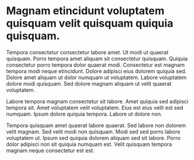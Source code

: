# Magnam etincidunt voluptatem quisquam velit quisquam quiquia quisquam.

Tempora consectetur consectetur labore amet. Ut modi ut quaerat quisquam. Porro tempora amet aliquam sit consectetur quisquam. Quiquia consectetur porro tempora dolor quaerat modi. Consectetur est magnam tempora modi neque etincidunt. Dolore adipisci eius dolorem quiquia sed. Dolore amet aliquam ut dolor numquam ut voluptatem. Labore voluptatem dolore modi quisquam. Sed dolore magnam aliquam ut velit quaerat voluptatem.

Labore tempora magnam consectetur sit labore. Amet quiquia sed adipisci tempora sit. Amet voluptatem velit voluptatem. Eius est eius velit est sed numquam. Ipsum dolore quiquia tempora. Labore ut dolore non.

Tempora quisquam amet quaerat labore quaerat. Sed labore non dolorem velit magnam. Sed velit modi non quisquam. Modi sed sed porro labore voluptatem ut. Ipsum sed quiquia dolorem aliquam sed sit labore. Porro dolor adipisci non sit quiquia numquam est. Velit quisquam tempora magnam neque consectetur est est.

